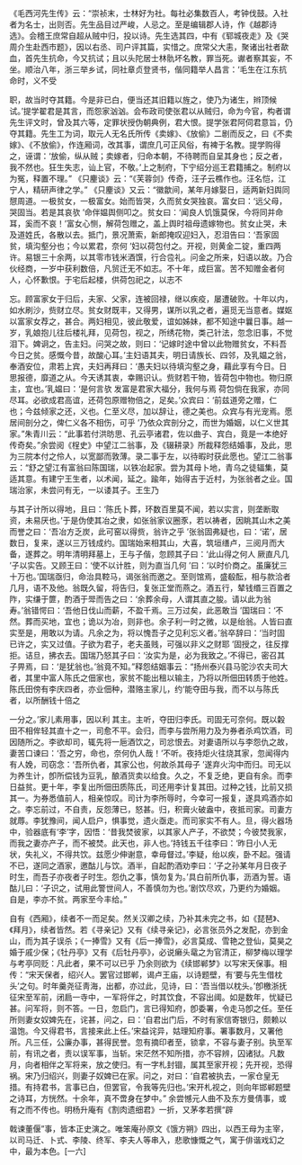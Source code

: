 <!-- { "loadSidebar": true } -->
《毛西河先生传》云：“崇祯末，士林好为社。每社必集数百人，考钟伐鼓。入社者为名士，出则否。先生品目过严峻，人忌之。至是编辑郡人诗，作《越郡诗选》。会稽王庶常自超从贼中归，投以诗。先生选其四，中有《郓城夜走》及《哭周介生赴西市题》，因以右丞、司户评其篇，实惜之。庶常父大恚，聚诸出社者歃血，首先生抗命，今又抗试；且以头陀居士林骩坏名教，罪当死。谳者察其妄，不坐。顺治八年，浙三举乡试，同社章贞登贤书，偕同籍举人昌言：‘毛生在江东抗命时，义不受 
 
职，故当时夺其籍。今是非已白，便当还其旧籍以旌之，使乃为诸生，辫顶候试。’提学翟君是其言，而怨家汹汹。会布政司使张君以从贼归，命为今官，构者谓先生评文时，曾及其六等，定罪状授伪朝典例，君大恨。提学张君阿伺君意旨，仍夺其籍。先生工为词，取元人无名氏所传《卖嫁》、《放偷》二剧而反之，曰《不卖嫁》、《不放偷》，作连厢词，改其事，谓庶几可正风俗，有裨于名教。提学购得之，诬谓：‘放偷，纵从贼；卖嫁者，归命本朝，不待聘而自呈其身也；反之者，我不然也。狂生失志，讪上官，不敬。’上之制府，下宁绍分巡王君籍捕之。制府以为冤，释置不理。”
《只麈谈》云：“《芙蓉剑》传奇，汪子云樵作也。汪名恺，江宁人，精研声律之学。”
《只麈谈》又云：“徽歙间，某年月嫁娶日，适两新妇舆同憇周道。一极贫女，一极富女。始而皆哭，久而贫女哭独哀。富女曰：‘远父母，哭固当。若是其哀欤 ’命伴媪舆侧叩之。贫女曰：‘闻良人饥饿莫保，今将同并命耳，奚而不哀！’富女心恻，解荷包赠之，盖上舆时祖母遗嫁物也。贫女止哭，未及道姓氏，各散以去。抵门，景况萧索，新郎掩叹迎妇入，忍泪告曰：‘吾家固贫，填沟壑分也；今以累君，奈何 ’妇以荷包付之。开视，则黄金二锭，重四两许。易银三十余两，以其零市钱米酒馔，行合卺礼。问金之所来，妇语以故。乃合伙经商，一岁中获利数倍，凡贸迁无不如志。不十年，成巨富。苦不知赠金者何人，心怀歉恨。于宅后起楼，供荷包祀之，以志不 
 
忘。顾富家女于归后，夫家、父家，连被回禄，继以疾疫，屡遭破败。十年以内，如水刷沙，赀财立尽。贫女财既丰，又得男，谋所以乳之者，遍觅无当意者。媒妪以富家女荐之，甚合。两妇相见，彼此敬爱，谊如姊妹，都不知途中曩日事。越一岁，乳娘抱儿往后楼礼拜，见荷包，视之，所绣花物，类己针法，忽念旧事，不觉泪下。婢诇之，告主妇。问哭之故，则曰：‘记嫁时途中曾以此物赠贫女，不料吾今日之贫。感慨今昔，故酸心耳。’主妇语其夫，明日请族长、四邻，及乳媪之翁，奉酒安位，肃若上宾，夫妇再拜曰：‘愚夫妇以待填沟壑之身，藉此享有今日。日思报德，靡道之从。今天诱其衷，幸赐识认。赀财若干物，皆荷包中物也。物归原主，宜也。’乳媪曰：‘是何言欤 发富是君家大福分，我何与焉 荷包倘在我家，亦同尽耳。必欲成君高谊，还荷包原赠物倍之，足矣。’众宾曰：‘前兹道旁之赠，仁也；今兹倾家之还，义也。仁至义尽，加以辞让，德之美也。众宾与有光宠焉。愿居间剖分之，俾仁义各不相伤，可乎 ’乃依众宾剖分之，而世为婚姻，以仁义世其家。”朱青川云：“此事若付洪昉思、孔云亭诸君，佐以曲子、宾白，竟是一本绝好传奇矣。”余尝阅《桯史》中望江二翁事，及《辍耕录》所裁释怨结婚事，及此，思为三院本付之伶人，以宽鄙而敦薄。录二事于左，以待暇时获此愿也。望江二翁事云：“舒之望江有富翁曰陈国瑞，以铁冶起家。尝为其母卜地，青乌之徒辐集，莫适其意。有建宁王生者，以术闻，延之。踰年，始得吉于近村，为张翁者之业。国瑞治家，未尝问有无，一以诿其子。王生乃 
 
与其子计所以得地，且曰：‘陈氏卜葬，环数百里莫不闻，若以实言，则垄断取资，未易厌也。’于是伪使其冶之隶，如张翁家议圈豕，若以祷者，因眺其山木之美而誉之曰：‘吾冶方乏炭，此可窑以得赀，翁许之乎 ’张翁固弗疑也，曰：‘诺’，居数日，复来，遂以三万钱成约。国瑞始来相其山，大喜，筑垣缮卢，三阅月而大备，遂葬之。明年清明拜墓上，王与子偕，忽顾其子曰：‘此山得之何人 厥直凡几 ’子以实告。又顾王曰：‘使不以计胜，则为直当几何 ’曰：‘以时价商之。虽廉犹三十万也。’国瑞亟归，命治具鞚马，谒张翁而邀之。至则馆焉，盛殽酝，相与款洽者几月，语不及他。翁既久留，将告归，复张正堂而燕之。酒五行，辇钱缗三百置之阼，实缣于篚，酌酒于斝而告之曰：‘余葬余母，人谓其直之朘。请以此为翁寿。’翁错愕曰：‘吾他日伐山而薪，不盈千焉。三万过矣，此恶敢当 ’国瑞曰：‘不然。葬而买地，宜也；诡以为冶，则非也。余子利一时之微，以是绐翁。人皆曰直实至是，用敢以为请。凡余之为，将以愧吾子之见利忘义者。’翁卒辞曰：‘当时固已许之，实又过值。子欲为君子，老夫虽贱，可强以非义之财耶 ’固授之，往反撑拒。诘旦，拂衣去。国瑞乃怒其子曰：‘汝实为是，必为我致之。’不得已，密召其子畀焉，曰：‘是犹翁也。’翁竟不知。”释怨结姻事云：“扬州泰兴县马驼沙农夫司大者，其里中富人陈氏之佃家也，家贫不能出租以输主，乃将以所佃田转质于他姓。陈氏田傍有李庆四者，亦业佃种，潜赂主家儿，约‘能夺田与我，而不以与陈氏者，以所酬钱十倍之 
 
一分之。’家儿素用事，因以利 其主。主听，夺田归李氏。司固无可奈何。既以糓田不相侔轻其直十之一，司愈不平。会归，而李与尝所用力及为券者杀鸡饮酒，司因随所之。李欲却司，辄先将一巵酒饮之，司忿恨去。对妻语所以与李怨仇之故，妻苦口谏曰：‘吾之穷，命也，奈何仇人哉！’不听。夜持炬火往烧其家，忽闻得内有人娩，司窃念：‘吾所仇者，其家公也，何故杀其母子 ’遂弃火沟中而归。司无以为养生计，卽所偿钱为豆乳，酿酒货卖以给食。久之，不复乏绝，更自有余。而李日益贫。更十年，李复出所佃田质陈氏，司还用李计复其田。过种之钱，比前又损其一。为券悉值前人，相亲惊叹。司计为李所辱时，今幸可一报复，遂具鸡酒亦如之。李忘前过，不自责，反怨薄已，怒甚。归，积膏火破盎中，夜抵司家。司妻方就蓐。李犹豫间，闻人启户，惧事觉，遗火亟走。而司家实不有人。旦，得火器场中，验器底有‘李’字，因悟：‘昔我焚彼家，以其家人产子，不欲焚；今彼焚我家，而我之妻亦产子，而不被焚。此天也，非人也。’持钱五千往李曰：‘昨日小人无状，失礼义，不得共饮。兹愿少伸谢意，幸毋督过。’李疑，绐以疾，卧不起。强请不已，遂同之酒家，邀酤儿与饮。酒半，自起酌酒劝李曰：‘子之孙某年月日夜子时生，而吾子亦夜者子时生。怨仇之事，慎勿复为。’具白前所仇事，沥酒为誓。语酤儿曰：‘子识之，试用此警世间人，不善慎勿为也。’剧饮尽欢，乃更约为婚姻。自是，李亦不贫。两家至今丰给。” 
 
自有《西厢》，续者不一而足矣。然关汉卿之续，乃补其未完之书，如《琵琶》、《拜月》，续者皆然。若《寻亲记》又有《续寻亲记》，必言张员外之发配，亦到金山，而为其子误杀；《一捧雪》又有《后一捧雪》，必言莫成、雪艳之登仙，莫昊之婚于戚少保；《牡丹亭》又有《后牡丹亭》，必说癞头鼋之为官清正，柳梦梅以理学与考亭同贬：凡此者，果不可以已乎 乃余则欲为《续邯郸梦》以写宋天保事。相传：“宋天保者，绍兴人。罢官过邯郸，谒卢王庙，以诗题壁，有‘要与先生借枕头’之句。时年羹尧征靑海，出都，亦过此，见诗，曰：‘吾当借以枕头。’卽檄浙抚征宋至军前，闭扃一寺中，一军将伴之，时其饮食，不容出阈。如是数年，忧疑已甚。问军将，则不答。一日，忽启门，言已得知府，卽委署，令走马卽之任。至任所则妻女奴婢先在，诧甚，问之，曰：‘自君出门后，不时有家信寄银归，颇赖以温饱。今又得君书，言接来此上任。’宋益诧异，姑理知府事。署事数月，又署他所。凡三任，公廉办事，甚得民誉。忽有摘印者至，锁拿，不容与妻子别。执至军前，有讯之者，责以误军事，当斩。宋茫然不知所措，亦不容辨，囚诸狱。凡数月，向者相伴之军将来，放之使归。有一字札封锢，属其至家开视；先开视，恐得祸。宋乃归绍兴，则妻子奴婢已在家。问之，对曰：‘自君被执去，一家仓皇无措。有持君书，言事已白，但罢官，令我等先归也。’宋开札视之，则向年邯郸题壁之诗耳，方恍然。十余年，真不啻身在梦中。”
余尝憾元人曲不及东方曼倩事，或有之而不传也。明杨升庵有《割肉遗细君》一折，又茅孝若撰“辟 
 
戟谏董偃”事，皆本正史演之。唯笨庵孙原文《饿方朔》四出，以西王母为主宰，以司马迁、卜式、李陵、终军、李夫人等串入，悲歌慷慨之气，寓于俳谐戏幻之中，最为本色。[一六]
